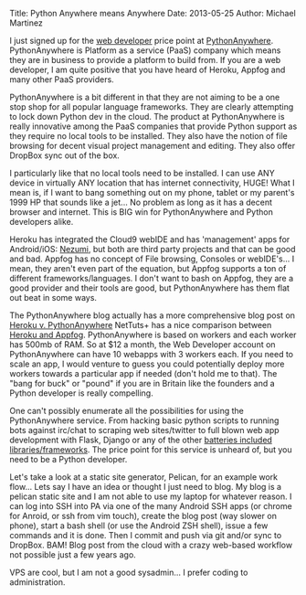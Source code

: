 Title: Python Anywhere means Anywhere
Date: 2013-05-25
Author: Michael Martinez

I just signed up for the [web developer](https://www.pythonanywhere.com/pricing/) price point at [PythonAnywhere](http://pythonanywhere.com/).
PythonAnywhere is Platform as a service (PaaS) company which means they are in business to provide a platform to build from. If
you are a web developer, I am quite positive that you have heard of Heroku, Appfog and many other PaaS providers.

PythonAnywhere is a bit different in that they are not aiming to be a one stop shop for all popular language frameworks.
They are clearly attempting to lock down Python dev in the cloud. The product at PythonAnywhere is really innovative among the
PaaS companies that provide Python support as they require no local tools to be installed. They also have the notion of
file browsing for decent visual project management and editing. They also offer DropBox sync out of the box.

I particularly like that no local tools need to be installed. I can use ANY device in virtually ANY location that has
internet connectivity, HUGE! What I mean is, if I want to bang something out on my phone, tablet or my parent's 1999
HP that sounds like a jet... No problem as long as it has a decent browser and internet. This is BIG win for PythonAnywhere
and Python developers alike.

Heroku has integrated the Cloud9 webIDE and has 'management' apps for Android/iOS: [Nezumi](http://nezumiapp.com/#/iphone), but both are third party
projects and that can be good and bad. Appfog has no concept of File browsing, Consoles or webIDE's... I mean, they aren't
even part of the equation, but Appfog supports a ton of different frameworks/languages. I don't want to bash on Appfog,
they are a good provider and their tools are good, but PythonAnywhere has them flat out beat in some ways.

The PythonAnywhere blog actually has a more comprehensive blog post on [Heroku v. PythonAnywhere](http://blog.pythonanywhere.com/65/)
NetTuts+ has a nice comparison between [Heroku and Appfog](http://net.tutsplus.com/articles/editorials/appfog-vs-heroku/).
PythonAnywhere is based on workers and each worker has 500mb of RAM. So at $12 a month, the Web Developer account on PythonAnywhere
can have 10 webapps with 3 workers each. If you need to scale an app, I would venture to guess you could potentially
deploy more workers towards a particular app if needed (don't hold me to that). The "bang for buck" or "pound" if you
are in Britain like the founders and a Python developer is really compelling.

One can't possibly enumerate all the possibilities for using the PythonAnywhere service. From hacking basic python
scripts to running bots against irc/chat to scraping web sites/twitter to full blown web app development with Flask,
Django or any of the other [batteries included libraries/frameworks](https://www.pythonanywhere.com/batteries_included/).
The price point for this service is unheard of, but you need to be a Python developer.

Let's take a look at a static site generator, Pelican, for an example work flow... Lets say I have an idea or thought I just need to blog.
My blog is a pelican static site and I am not able to use my laptop for whatever reason. I can log into SSH into PA via
one of the many Android SSH apps (or chrome for Anroid, or ssh from vim touch), create the blog post (way slower on phone),
start a bash shell (or use the Android ZSH shell), issue a few commands and it is done. Then I commit and push via
git and/or sync to DropBox. BAM! Blog post from the cloud with a crazy web-based workflow not possible just a few years ago.

VPS are cool, but I am not a good sysadmin... I prefer coding to administration.

